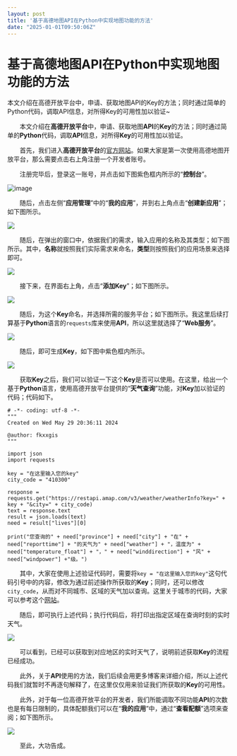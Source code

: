 ```yaml
---
layout: post
title: '基于高德地图API在Python中实现地图功能的方法'
date: "2025-01-01T09:50:06Z"
---
```

基于高德地图API在Python中实现地图功能的方法
==========================

本文介绍在高德开放平台中，申请、获取地图API的Key的方法；同时通过简单的Python代码，调取API信息，对所得Key的可用性加以验证~

  本文介绍在**高德开放平台**中，申请、获取地图**API**的**Key**的方法；同时通过简单的**Python**代码，调取**API**信息，对所得**Key**的可用性加以验证。

  首先，我们进入**高德开放平台**的[官方网站](https://lbs.amap.com/)。如果大家是第一次使用高德地图开放平台，那么需要点击右上角注册一个开发者账号。

  注册完毕后，登录这一账号，并点击如下图紫色框内所示的“**控制台**”。

![image](https://img2024.cnblogs.com/blog/3080295/202501/3080295-20250101152210478-161301728.png)

  随后，点击左侧“**应用管理**”中的“**我的应用**”，并到右上角点击“**创建新应用**”；如下图所示。

![](https://img2024.cnblogs.com/blog/3080295/202501/3080295-20250101152205651-465633661.png)

  随后，在弹出的窗口中，依据我们的需求，输入应用的名称及其类型；如下图所示。其中，**名称**就按照我们实际需求来命名，**类型**则按照我们的应用场景来选择即可。

![](https://img2024.cnblogs.com/blog/3080295/202501/3080295-20250101152205711-43409037.png)

  接下来，在界面右上角，点击“**添加Key**”；如下图所示。

![](https://img2024.cnblogs.com/blog/3080295/202501/3080295-20250101152205711-1656211395.png)

  随后，为这个**Key**命名，并选择所需的服务平台；如下图所示。我这里后续打算基于**Python**语言的`requests`库来使用**API**，所以这里就选择了“**Web服务**”。

![](https://img2024.cnblogs.com/blog/3080295/202501/3080295-20250101152205762-1523007249.png)

  随后，即可生成**Key**，如下图中紫色框内所示。

![](https://img2024.cnblogs.com/blog/3080295/202501/3080295-20250101152205638-900089805.png)

  获取**Key**之后，我们可以验证一下这个**Key**是否可以使用。在这里，给出一个基于**Python**语言，使用高德开放平台提供的“**天气查询**”功能，对**Key**加以验证的代码；代码如下。

    # -*- coding: utf-8 -*-
    """
    Created on Wed May 29 20:36:11 2024
    
    @author: fkxxgis
    """
    
    import json
    import requests
    
    key = "在这里输入您的key"
    city_code = "410300"
    
    response = requests.get("https://restapi.amap.com/v3/weather/weatherInfo?key=" + key + "&city=" + city_code)
    text = response.text
    result = json.loads(text)
    need = result["lives"][0]
    
    print("您查询的" + need["province"] + need["city"] + "在" + need["reporttime"] + "的天气为" + need["weather"] + "，温度为" + need["temperature_float"] + "，" + need["winddirection"] + "风" + need["windpower"] +"级。")
    

  其中，大家在使用上述验证代码时，需要将`key = "在这里输入您的key"`这句代码引号中的内容，修改为通过前述操作所获取的**Key**；同时，还可以修改`city_code`，从而对不同城市、区域的天气加以查询。这里关于城市的代码，大家可以参考这个[网站](https://www.mca.gov.cn/mzsj/xzqh/2022/202201xzqh.html)。

  随后，即可执行上述代码；执行代码后，将打印出指定区域在查询时刻的实时天气。

![](https://img2024.cnblogs.com/blog/3080295/202501/3080295-20250101152205866-299962578.png)

  可以看到，已经可以获取到对应地区的实时天气了，说明前述获取**Key**的流程已经成功。

  此外，关于**API**使用的方法，我们后续会用更多博客来详细介绍，所以上述代码我们就暂时不再逐句解释了，在这里仅仅用来验证我们所获取的**Key**的可用性。

  此外，对于每一位高德开放平台的开发者，我们所能调取不同功能**API**的次数也是有每日限制的，具体配额我们可以在“**我的应用**”中，通过“**查看配额**”选项来查阅；如下图所示。

![](https://img2024.cnblogs.com/blog/3080295/202501/3080295-20250101152205860-416106496.png)

  至此，大功告成。